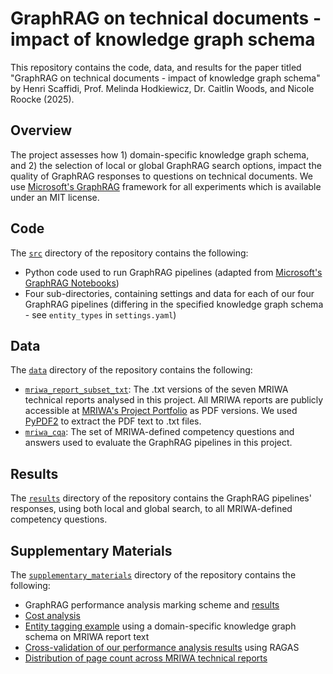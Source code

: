 # GraphRAG on technical documents - impact of knowledge graph schema

This repository contains the code, data, and results for the paper titled "GraphRAG on technical documents - impact of knowledge graph schema" by Henri Scaffidi, Prof. Melinda Hodkiewicz, Dr. Caitlin Woods, and Nicole Roocke (2025). 

## Overview

The project assesses how 1) domain-specific knowledge graph schema, and 2) the selection of local or global GraphRAG search options, impact the quality of GraphRAG responses to questions on technical documents.
We use [Microsoft's GraphRAG](https://github.com/microsoft/graphrag) framework for all experiments which is available under an MIT license.

## Code

The [`src`](https://github.com/nlp-tlp/GraphRAG-on-Minerals-Domain/tree/main/src) directory of the repository contains the following:
- Python code used to run GraphRAG pipelines (adapted from [Microsoft's GraphRAG Notebooks](https://microsoft.github.io/graphrag/query/notebooks/overview/))
- Four sub-directories, containing settings and data for each of our four GraphRAG pipelines (differing in the specified knowledge graph schema - see `entity_types` in `settings.yaml`)

## Data

The [`data`](https://github.com/nlp-tlp/GraphRAG-on-Minerals-Domain/tree/main/data) directory of the repository contains the following:
- [`mriwa_report_subset_txt`](https://github.com/nlp-tlp/GraphRAG-on-Minerals-Domain/tree/main/data/mriwa_report_subset_txt): The .txt versions of the seven MRIWA technical reports analysed in this project. All MRIWA reports are publicly accessible at [MRIWA's Project Portfolio](https://www.mriwa.wa.gov.au/research-projects/project-portfolio/) as PDF versions. We used [PyPDF2](https://pypi.org/project/PyPDF2/) to extract the PDF text to .txt files.
- [`mriwa_cqa`](https://github.com/nlp-tlp/GraphRAG-on-Minerals-Domain/tree/main/data/mriwa_cqa): The set of MRIWA-defined competency questions and answers used to evaluate the GraphRAG pipelines in this project.

## Results

The [`results`](https://github.com/nlp-tlp/GraphRAG-on-Minerals-Domain/tree/main/results) directory of the repository contains the GraphRAG pipelines' responses, using both local and global search, to all MRIWA-defined competency questions.

## Supplementary Materials

The [`supplementary_materials`](https://github.com/nlp-tlp/GraphRAG-on-Minerals-Domain/tree/main/supplementary_materials) directory of the repository contains the following:
- GraphRAG performance analysis marking scheme and [results](https://github.com/nlp-tlp/GraphRAG-on-Minerals-Domain/blob/main/supplementary_materials/performance_analysis.pdf)
- [Cost analysis](https://github.com/nlp-tlp/GraphRAG-on-Minerals-Domain/blob/main/supplementary_materials/cost_analysis.md)
- [Entity tagging example](https://github.com/nlp-tlp/GraphRAG-on-Minerals-Domain/blob/main/supplementary_materials/entity_tagging_example.png) using a domain-specific knowledge graph schema on MRIWA report text
- [Cross-validation of our performance analysis results](https://github.com/nlp-tlp/GraphRAG-on-Minerals-Domain/blob/main/supplementary_materials/ragas_analysis.md) using RAGAS
- [Distribution of page count across MRIWA technical reports](https://github.com/nlp-tlp/GraphRAG-on-Minerals-Domain/blob/main/supplementary_materials/mriwa_report_page_counts.png)
